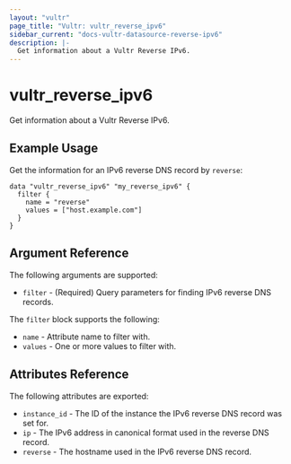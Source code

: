 ```yaml
---
layout: "vultr"
page_title: "Vultr: vultr_reverse_ipv6"
sidebar_current: "docs-vultr-datasource-reverse-ipv6"
description: |-
  Get information about a Vultr Reverse IPv6.
---
```


# vultr_reverse_ipv6

Get information about a Vultr Reverse IPv6.

## Example Usage

Get the information for an IPv6 reverse DNS record by `reverse`:

```hcl
data "vultr_reverse_ipv6" "my_reverse_ipv6" {
  filter {
    name = "reverse"
    values = ["host.example.com"]
  }
}
```

## Argument Reference

The following arguments are supported:

* `filter` - (Required) Query parameters for finding IPv6 reverse DNS records.

The `filter` block supports the following:

* `name` - Attribute name to filter with.
* `values` - One or more values to filter with.

## Attributes Reference

The following attributes are exported:

* `instance_id` - The ID of the instance the IPv6 reverse DNS record was set for.
* `ip` - The IPv6 address in canonical format used in the reverse DNS record.
* `reverse` - The hostname used in the IPv6 reverse DNS record.
